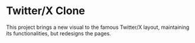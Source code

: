 # Twitter/X Clone 
This project brings a new visual to the famous Twitter/X layout, maintaining its functionalities, but redesigns the pages.